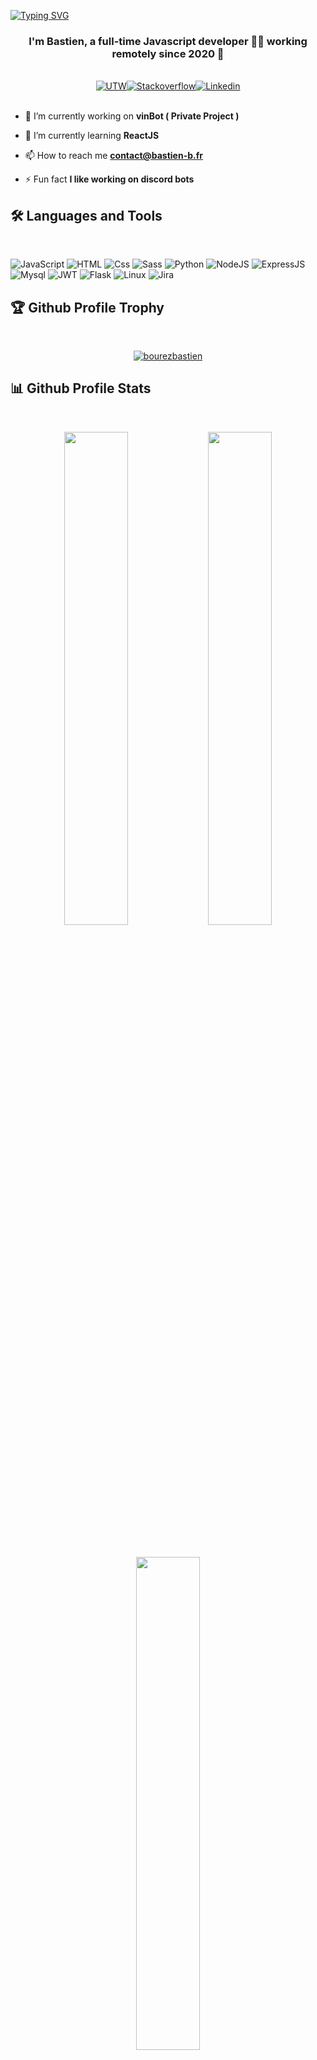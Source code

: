 <a href="https://git.io/typing-svg"><img src="https://readme-typing-svg.demolab.com?font=Fira+Code&size=75&pause=1500&center=true&vCenter=true&width=1920&height=100&lines=Hi+%F0%9F%91%8B%2C+I'm+Bastien" alt="Typing SVG" /></a>

<h3 align="center">I'm Bastien, a full-time Javascript developer 👨‍💻 working remotely since 2020 🚀</h3>

<br />
  
<div style="display: flex; flex-direction: row; width:100%; align-items:center; justify-content: center;" align="center">
<a target="_blank" href="https://www.youtube.com/watch?v=dQw4w9WgXcQ">
  <img
    alt="UTW"
    src="https://img.shields.io/badge/UpWork-6FDA44?style=for-the-badge&logo=Upwork&logoColor=white"
  />
</a>
<a  target="_blank" href="https://stackoverflow.com/users/20161371/bourez-bastien">
  <img
    alt="Stackoverflow"
    src="https://img.shields.io/badge/stack%20overflow-FE7A16?logo=stack-overflow&logoColor=white&style=for-the-badge"
  />
</a>
<a  target="_blank" href="https://www.linkedin.com/in/bastien-bourez-617bba171/" >
  <img
    alt="Linkedin"
    src="https://img.shields.io/badge/linkedin-0077B5?logo=linkedin&logoColor=white&style=for-the-badge"
  />
</a>
</div>

<br />

- 🔭 I’m currently working on **vinBot ( Private Project )**

- 🌱 I’m currently learning **ReactJS**

- 📫 How to reach me **contact@bastien-b.fr**

- ⚡ Fun fact **I like working on discord bots**

## 🛠 Languages and Tools
<br />

<p>
  <img alt="JavaScript" src="https://img.shields.io/badge/JavaScript-F7DF1E?logo=javascript&logoColor=white&style=for-the-badge" />
  <img alt="HTML" src="https://img.shields.io/badge/HTML-E34F26?logo=html5&logoColor=white&style=for-the-badge" />
  <img alt="Css" src="https://img.shields.io/badge/CSS-1572B6?logo=css3&logoColor=white&style=for-the-badge" />
  <img alt="Sass" src="https://img.shields.io/badge/Sass-CC6699?logo=sass&logoColor=white&style=for-the-badge" />
  <img alt="Python" src="https://img.shields.io/badge/Python-3776AB?style=for-the-badge&logo=python&logoColor=white" />
  <img alt="NodeJS" src="https://img.shields.io/badge/Node.js-43853D?style=for-the-badge&logo=node.js&logoColor=white" />
  <img alt="ExpressJS" src="https://img.shields.io/badge/Express.js-404D59?style=for-the-badge" />
  <img alt="Mysql" src="https://img.shields.io/badge/MySQL-00000F?style=for-the-badge&logo=mysql&logoColor=white" />
  <img alt="JWT" src="https://img.shields.io/badge/json%20web%20tokens-323330?style=for-the-badge&logo=json-web-tokens&logoColor=pink" />
    <img alt="Flask" src="https://img.shields.io/badge/Flask-000000?style=for-the-badge&logo=flask&logoColor=white" />
  <img alt="Linux" src="https://img.shields.io/badge/Linux-FCC624?style=for-the-badge&logo=linux&logoColor=black" />

  <img alt="Jira" src="https://img.shields.io/badge/Jira-0052CC?style=for-the-badge&logo=Jira&logoColor=white" />
</p> 


## 🏆 Github Profile Trophy

<br />
<p align="center"> <a href="https://github-profile-trophy.vercel.app/?username=ryo-ma&no-bg=true"><img src="https://github-profile-trophy.vercel.app/?username=BourezBastien&no-bg=true&column=10&margin-w=20&margin-h=20" alt="bourezbastien" /></a> </p>

## 📊 Github Profile Stats
<br />
<p align="center">
<img height="auto" width="45%" src="https://github-readme-stats.vercel.app/api?username=BourezBastien&show_icons=true&theme=dracula&hide_border=true" align = "center"/>
<img height="auto" width="45%" src="https://github-readme-streak-stats.herokuapp.com/?user=BourezBastien&theme=dracula&border=61dafb&hide_border=true" align = "center"/>
</p>
<br />
<p align="center">
<img height="auto" width="45%" src="https://github-readme-stats.vercel.app/api/top-langs?username=BourezBastien&show_icons=true&theme=dracula&locale=en&hide_border=true" align = "center"/>
</p>
